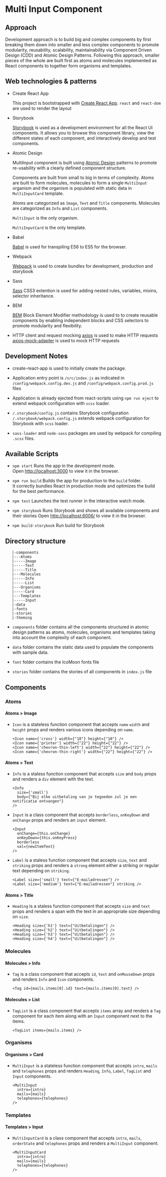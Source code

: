 # Multi Input Component

## Approach
Development approach is to build big and complex components by first breaking them down into smaller and less complex components to promote modularity, reusability, scalability, maintainability via Component Driven Design (CDD) and Atomic Design Patterns. Following this approach, smaller pieces of the whole are built first as atoms and molecules implemented as React components to together form organisms and templates.

## Web technologies & patterns
- Create React App

  This project is bootstrapped with [Create React App](https://github.com/facebookincubator/create-react-app).
  `react` and `react-dom` are used to render the layout

- Storybook

  [Storybook](https://github.com/storybooks/storybook) is used as a development environment for all the React UI components. It allows you to browse this component library, view the different states of each component, and interactively develop and test components.

- Atomic Design

  MultiInput component is built using [Atomic Design](http://atomicdesign.bradfrost.com/table-of-contents/) patterns to promote re-usability with a clearly defined component structure.

  Components are built from small to big in terms of complexity. Atoms are built to form molecules,
  molecules to form a single `MultiInput` organism and the organism is populated with static data in
  `MultiInputCard` template.

  Atoms are categorized as `Image`, `Text` and `Title` components.
  Molecules are categorized as `Info` and `List` components.

  `MultiInput` is the only organism.

  `MultiInputCard` is the only template.

- Babel

  [Babel](https://github.com/babel/babel) is used for transpiling ES6 to ES5 for the browser.

- Webpack

  [Webpack](https://github.com/webpack/webpack) is used to create bundles for development, production and storybook

- Sass

  [Sass](http://sass-lang.com/) CSS3 extention is used for adding nested rules, variables, mixins, selector inheritance.

- BEM

  [BEM](http://getbem.com/) Block Element Modifier methodology is used to to create reusable components by enabling independent blocks and CSS selectors to promote modularity and flexibility.

- HTTP client and request mocking
  [axios](https://github.com/mzabriskie/axios) is used to make HTTP requests
  [axios-mock-adapter](https://github.com/ctimmerm/axios-mock-adapter) is used to mock HTTP requests

## Development Notes
- create-react-app is used to initially create the package.

- Application entry point is `/src/index.js` as indicated in `/config/webpack.config.dev.js` and `/config/webpack.config.prod.js` files

- Application is already ejected from react-scripts using `npm run eject` to extend webpack configuration with
`scss` loader.

- `/.storybook/config.js` contains Storybook configuration
`/.storybook/webpack.config.js` extends webpack configuration for Storybook with `scss` loader.

- `sass-loader` and `node-sass` packages are used by webpack for compiling `.scss` files.

## Available Scripts

- `npm start`
Runs the app in the development mode.<br>
Open [http://localhost:3000](http://localhost:3000) to view it in the browser.

- `npm run build`
Builds the app for production to the `build` folder.<br>
It correctly bundles React in production mode and optimizes the build for the best performance.

- `npm test`
Launches the test runner in the interactive watch mode.

- `npm storybook`
Runs Storybook and shows all available components and their stories
Open [http://localhost:6006/](http://localhost:6006/) to view it in the browser.

- `npm build-storybook` Run build for Storybook

## Directory structure
```
   |-components
   |---Atoms
   |-----Image
   |-----Text
   |-----Title
   |---Molecules
   |-----Info
   |-----List
   |---Organisms
   |-----Card
   |---Templates
   |-----Input
   |-data
   |-fonts
   |-stories
   |-theming
```

- `components` folder contains all the components structured in atomic design patterns
as atoms, molecules, organisms and templates taking into account the complexity of each component.

- `data` folder contains the static data used to populate the components with sample data.

- `font` folder contains the IcoMoon fonts file

- `stories` folder contains the stories of all components in `index.js` file

## Components

### Atoms

#### Atoms > Image
- `Icon` is a stateless function component that accepts `name` `width` and `height` props and renders
  various icons depending on `name`.
  ```
  <Icon name={'cross'} width={"10"} height={"10"} />
  <Icon name={'printer'} width={"22"} height={"22"} />
  <Icon name={'chevron-thin-left'} width={"22"} height={"22"} />
  <Icon name={'chevron-thin-right'} width={"22"} height={"22"} />
  ```

#### Atoms > Text
- `Info` is a staless function component that accepts `size` and `body` props and renders a `div` element with the text.
  ```
  <Info
    size={'small'}
    body={"Bij elke uitbetaling van je tegoeden zul je een notificatie ontvangen"}
  />
  ```

- `Input` is a class component that accepts `borderless`, `onKeyDown` and `onChange` props and renders an `input` element.
  ```
  <Input
    onChange={this.onChange}
    onKeyDown={this.onKeyPress}
    borderless
    val={newItemText}
  />
  ```

- `Label` is a staless function component that accepts `size`, `text` and `striking` props and renders a `strong`
  element either a striking or regular text depending on `striking`.
  ```
  <Label size={'small'} text={"E-mailadressen"} />
  <Label size={'medium'} text={"E-mailadressen"} striking />
  ```

#### Atoms > Title
- `Heading`  is a staless function component that accepts `size` and `text` props and renders a span
  with the text in an appropriate size depending on `size`.
  ```
  <Heading size={'h1'} text={"Uitbetalingen"} />
  <Heading size={'h2'} text={"Uitbetalingen"} />
  <Heading size={'h3'} text={"Uitbetalingen"} />
  <Heading size={'h4'} text={"Uitbetalingen"} />
  ```

### Molecules

#### Molecules > Info
- `Tag` is a class component that accepts `id`, `text` and `onMouseDown` props and renders
  `Info` and `Icon` components.
  ```
  <Tag id={mails.items[0].id} text={mails.items[0].text} />
  ```

#### Molecules > List
- `TagList` is a class component that accepts `items` array and renders a `Tag` component for each item
  along with an `Input` component next to the items.
  ```
  <TagList items={mails.items} />
  ```

### Organisms
#### Organisms > Card
- `MultiInput` is a stateless function component that accepts `intro`, `mails` and `telephones` props and renders
  `Heading`, `Info`, `Label`, `TagList` and `Input` components.
  ```
  <MultiInput
    intro={intro}
    mails={mails}
    telephones={telephones}
  />
  ```

### Templates
#### Templates > Input
- `MultiInputCard` is a class component that accepts `intro`, `mails`, `orderState` and `telephones` props and renders
  a `MultiInput` component.
  ```
  <MultiInputCard
    intro={intro}
    mails={mails}
    telephones={telephones}
  />
  ```
